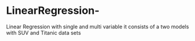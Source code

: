 # LinearRegression-
Linear Regression with single and multi variable
it consists of a two models with SUV and Titanic data sets 
